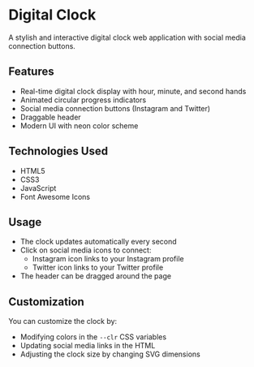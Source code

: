 # Digital Clock

A stylish and interactive digital clock web application with social media connection buttons.

## Features

- Real-time digital clock display with hour, minute, and second hands
- Animated circular progress indicators
- Social media connection buttons (Instagram and Twitter)
- Draggable header
- Modern UI with neon color scheme

## Technologies Used

- HTML5
- CSS3
- JavaScript
- Font Awesome Icons

## Usage

- The clock updates automatically every second
- Click on social media icons to connect:
  - Instagram icon links to your Instagram profile
  - Twitter icon links to your Twitter profile
- The header can be dragged around the page


## Customization

You can customize the clock by:
- Modifying colors in the `--clr` CSS variables
- Updating social media links in the HTML
- Adjusting the clock size by changing SVG dimensions
